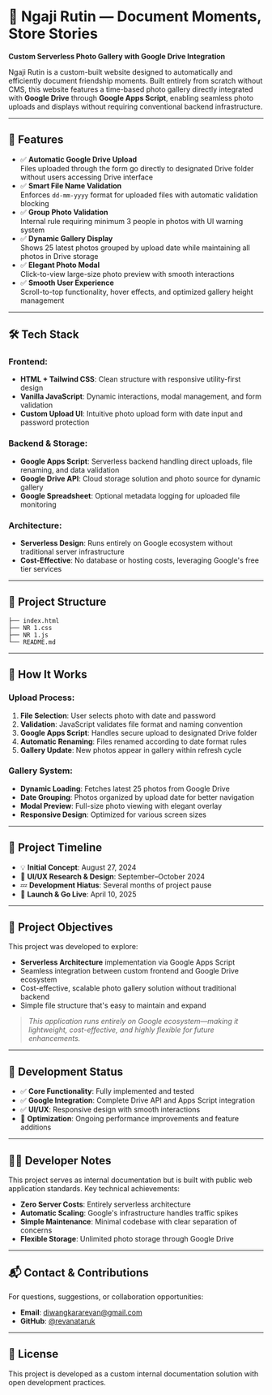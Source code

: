 # 📸 Ngaji Rutin — Document Moments, Store Stories

**Custom Serverless Photo Gallery with Google Drive Integration**

Ngaji Rutin is a custom-built website designed to automatically and efficiently document friendship moments. Built entirely from scratch without CMS, this website features a time-based photo gallery directly integrated with **Google Drive** through **Google Apps Script**, enabling seamless photo uploads and displays without requiring conventional backend infrastructure.

---

## 🌟 Features

- ✅ **Automatic Google Drive Upload**  
  Files uploaded through the form go directly to designated Drive folder without users accessing Drive interface
- ✅ **Smart File Name Validation**  
  Enforces `dd-mm-yyyy` format for uploaded files with automatic validation blocking
- ✅ **Group Photo Validation**  
  Internal rule requiring minimum 3 people in photos with UI warning system
- ✅ **Dynamic Gallery Display**  
  Shows 25 latest photos grouped by upload date while maintaining all photos in Drive storage
- ✅ **Elegant Photo Modal**  
  Click-to-view large-size photo preview with smooth interactions
- ✅ **Smooth User Experience**  
  Scroll-to-top functionality, hover effects, and optimized gallery height management

---

## 🛠️ Tech Stack

### Frontend:
- **HTML + Tailwind CSS**: Clean structure with responsive utility-first design
- **Vanilla JavaScript**: Dynamic interactions, modal management, and form validation
- **Custom Upload UI**: Intuitive photo upload form with date input and password protection

### Backend & Storage:
- **Google Apps Script**: Serverless backend handling direct uploads, file renaming, and data validation
- **Google Drive API**: Cloud storage solution and photo source for dynamic gallery
- **Google Spreadsheet**: Optional metadata logging for uploaded file monitoring

### Architecture:
- **Serverless Design**: Runs entirely on Google ecosystem without traditional server infrastructure
- **Cost-Effective**: No database or hosting costs, leveraging Google's free tier services

---

## 📁 Project Structure

```
├── index.html          
├── NR 1.css
├── NR 1.js
└── README.md
```

---

## 🔧 How It Works

### Upload Process:
1. **File Selection**: User selects photo with date and password
2. **Validation**: JavaScript validates file format and naming convention
3. **Google Apps Script**: Handles secure upload to designated Drive folder
4. **Automatic Renaming**: Files renamed according to date format rules
5. **Gallery Update**: New photos appear in gallery within refresh cycle

### Gallery System:
- **Dynamic Loading**: Fetches latest 25 photos from Google Drive
- **Date Grouping**: Photos organized by upload date for better navigation
- **Modal Preview**: Full-size photo viewing with elegant overlay
- **Responsive Design**: Optimized for various screen sizes

---

## 📅 Project Timeline

- 💡 **Initial Concept**: August 27, 2024
- 📐 **UI/UX Research & Design**: September–October 2024
- 💤 **Development Hiatus**: Several months of project pause
- 🚀 **Launch & Go Live**: April 10, 2025

---

## 🎯 Project Objectives

This project was developed to explore:
- **Serverless Architecture** implementation via Google Apps Script
- Seamless integration between custom frontend and Google Drive ecosystem
- Cost-effective, scalable photo gallery solution without traditional backend
- Simple file structure that's easy to maintain and expand

> *This application runs entirely on Google ecosystem—making it lightweight, cost-effective, and highly flexible for future enhancements.*

---

## 🚀 Development Status

- ✅ **Core Functionality**: Fully implemented and tested
- ✅ **Google Integration**: Complete Drive API and Apps Script integration
- ✅ **UI/UX**: Responsive design with smooth interactions
- 🔄 **Optimization**: Ongoing performance improvements and feature additions

---

## 👨‍💻 Developer Notes

This project serves as internal documentation but is built with public web application standards. Key technical achievements:

- **Zero Server Costs**: Entirely serverless architecture
- **Automatic Scaling**: Google's infrastructure handles traffic spikes
- **Simple Maintenance**: Minimal codebase with clear separation of concerns
- **Flexible Storage**: Unlimited photo storage through Google Drive

---

## 📬 Contact & Contributions

For questions, suggestions, or collaboration opportunities:

- **Email**: [diwangkararevan@gmail.com](mailto:diwangkararevan@gmail.com)
- **GitHub**: [@revanataruk](https://github.com/revanataruk)

---

## 📄 License

This project is developed as a custom internal documentation solution with open development practices.
